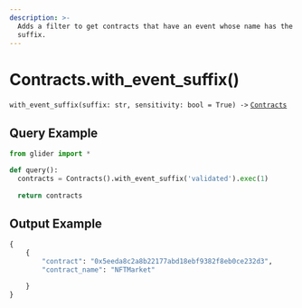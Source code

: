 ```yaml
---
description: >-
  Adds a filter to get contracts that have an event whose name has the given
  suffix.
---
```


# Contracts.with\_event\_suffix()

`with_event_suffix(suffix: str, sensitivity: bool = True) ->` [`Contracts`](./)

## Query Example

```python
from glider import *

def query():
  contracts = Contracts().with_event_suffix('validated').exec(1)
  
  return contracts
```

## Output Example

```python
{
    {
        "contract": "0x5eeda8c2a8b22177abd18ebf9382f8eb0ce232d3",
        "contract_name": "NFTMarket"

    }
}
```
